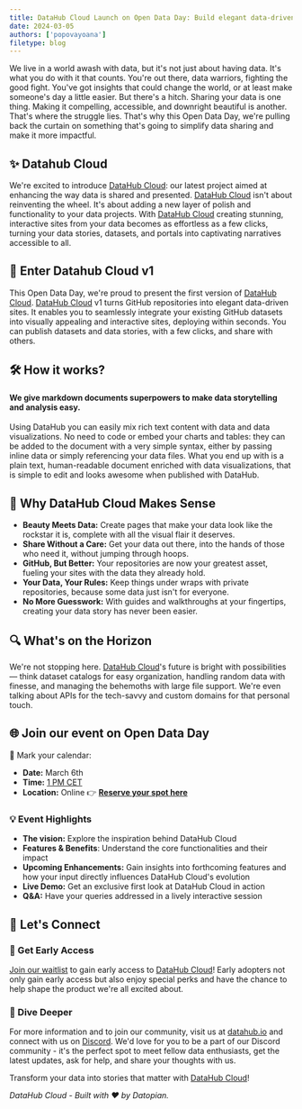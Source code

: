 ```yaml
---
title: DataHub Cloud Launch on Open Data Day: Build elegant data-driven sites with markdown & deploy in seconds
date: 2024-03-05
authors: ['popovayoana']
filetype: blog
---
```



We live in a world awash with data, but it's not just about having data. It's what you do with it that counts. You're out there, data warriors, fighting the good fight. You've got insights that could change the world, or at least make someone's day a little easier. But there's a hitch. Sharing your data is one thing. Making it compelling, accessible, and downright beautiful is another. That's where the struggle lies. That's why this Open Data Day, we're pulling back the curtain on something that's going to simplify data sharing and make it more impactful. 

## ✨ Datahub Cloud
We're excited to introduce [DataHub Cloud](https://datahub.io/): our latest project aimed at enhancing the way data is shared and presented. [DataHub Cloud](https://datahub.io/) isn't about reinventing the wheel. It's about adding a new layer of polish and functionality to your data projects. With [DataHub Cloud](https://datahub.io/) creating stunning, interactive sites from your data becomes as effortless as a few clicks, turning your data stories, datasets, and portals into captivating narratives accessible to all. 

## 🚀 Enter Datahub Cloud v1
This Open Data Day, we're proud to present the first version of [DataHub Cloud](https://datahub.io/). [DataHub Cloud](https://datahub.io/) v1 turns GitHub repositories into elegant data-driven sites. It enables you to seamlessly integrate your existing GitHub datasets into visually appealing and interactive sites, deploying within seconds. You can publish datasets and data stories, with a few clicks, and share with others.

## 🛠️ How it works?
#### We give markdown documents superpowers to make data storytelling and analysis easy.

Using DataHub you can easily mix rich text content with data and data visualizations. No need to code or embed your charts and tables: they can be added to the document with a very simple syntax, either by passing inline data or simply referencing your data files. What you end up with is a plain text, human-readable document enriched with data visualizations, that is simple to edit and looks awesome when published with DataHub.

## 🌟 Why DataHub Cloud Makes Sense

- **Beauty Meets Data:** Create pages that make your data look like the rockstar it is, complete with all the visual flair it deserves.
- **Share Without a Care:** Get your data out there, into the hands of those who need it, without jumping through hoops.
- **GitHub, But Better:** Your repositories are now your greatest asset, fueling your sites with the data they already hold.
- **Your Data, Your Rules:** Keep things under wraps with private repositories, because some data just isn't for everyone.
- **No More Guesswork:** With guides and walkthroughs at your fingertips, creating your data story has never been easier.

## 🔍 What's on the Horizon

We're not stopping here. [DataHub Cloud](https://datahub.io/)'s future is bright with possibilities — think dataset catalogs for easy organization, handling random data with finesse, and managing the behemoths with large file support. We're even talking about APIs for the tech-savvy and custom domains for that personal touch.

## 🌐 Join our event on Open Data Day

📅 Mark your calendar:

- **Date:** March 6th
- **Time:** [1 PM CET](https://mytime.io/1pm/CET)
- **Location:** Online 👉 **[Reserve your spot here](https://0613d040.sibforms.com/serve/MUIFANlO8gSAaWjkjsbL09et21y4YYZhbdsBr0qsR6oNBcC6D4RYNuPTmQTdDgje5wfXMOjC53RyrNgtFZYAbsEbu5ERTkPPQf6Pvlkz3nSQnghCZ7x4plDuEbN_6AjUloiWniwQ2zx3BTpyd17YsGsaUT9rlFqOxeYmVV2p5iab68dRNHwHNRErGR0HHvQyp_8J5fpxZGv0pl66)**

### 💡 Event Highlights

- **The vision:** Explore the inspiration behind DataHub Cloud
- **Features & Benefits**: Understand the core functionalities and their impact
- **Upcoming Enhancements:** Gain insights into forthcoming features and how your input directly influences DataHub Cloud's evolution
- **Live Demo:** Get an exclusive first look at DataHub Cloud in action
- **Q&A:** Have your queries addressed in a lively interactive session

## 🤝 Let's Connect

### 📝 Get Early Access

[Join our waitlist](https://tally.so/r/wad1O2) to gain early access to [DataHub Cloud](https://datahub.io/)! Early adopters not only gain early access but also enjoy special perks and have the chance to help shape the product we're all excited about.

### 🔗 Dive Deeper

For more information and to join our community, visit us at [datahub.io](https://datahub.io/) and connect with us on [Discord](https://discord.gg/tmrv7h7S). We'd love for you to be a part of our Discord community - it's the perfect spot to meet fellow data enthusiasts, get the latest updates, ask for help, and share your thoughts with us. 

Transform your data into stories that matter with [DataHub Cloud](https://datahub.io/)!

*DataHub Cloud - Built with ❤ by Datopian.*
